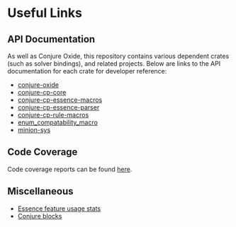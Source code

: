 # Useful Links


## API Documentation

As well as Conjure Oxide, this repository contains various dependent crates
(such as solver bindings), and related projects. Below are links to the API
documentation for each crate for developer reference:

 + [conjure-oxide](https://conjure-cp.github.io/conjure-oxide/docs/conjure_oxide/index.html)
 + [conjure-cp-core](https://conjure-cp.github.io/conjure-oxide/docs/conjure-cp-core/index.html)
 + [conjure-cp-essence-macros](https://conjure-cp.github.io/conjure-oxide/docs/conjure-cp-essence-macros/)
 + [conjure-cp-essence-parser](https://conjure-cp.github.io/conjure-oxide/docs/conjure-cp-essence-parser)
 + [conjure-cp-rule-macros](https://conjure-cp.github.io/conjure-oxide/docs/conjure-cp-rule-macros)
 + [enum_compatability_macro](https://conjure-cp.github.io/conjure-oxide/docs/enum_compatability_macro)
 + [minion-sys](https://conjure-cp.github.io/conjure-oxide/docs/minion-sys/index.html)

## Code Coverage
Code coverage reports can be found [here](https://conjure-cp.github.io/conjure-oxide/coverage/main/).

## Miscellaneous

+ [Essence feature usage stats](https://conjure-cp.github.io/conjure-oxide/tools/essence-feature-usage-stats/)
+ [Conjure blocks](https://conjure-cp.github.io/conjure-blocks/)
